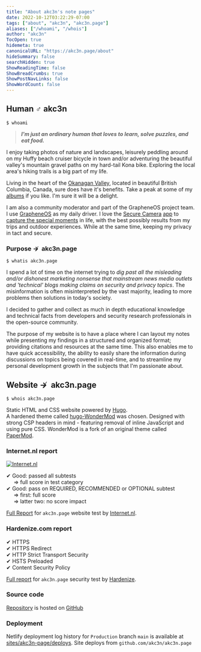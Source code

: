 ```yaml
---
title: "About akc3n's note pages"
date: 2022-10-12T03:22:29-07:00
tags: ["about", "akc3n", "akc3n.page"]
aliases: ["/whoami", "/whois"]
author: "akc3n"
TocOpen: true
hidemeta: true
canonicalURL: "https://akc3n.page/about"
hideSummary: false
searchHidden: true
ShowReadingTime: false
ShowBreadCrumbs: true
ShowPostNavLinks: false
ShowWordCount: false
---
```


## Human ♂ akc3n

`$ whoami`

> _**I'm just an ordinary human that loves to learn, solve puzzles, and eat food.**_  

I enjoy taking photos of nature and landscapes, leisurely peddling around on my Huffy beach cruiser bicycle in town and/or adventuring the beautiful valley's mountain gravel paths on my hard-tail Kona bike. Exploring the local area's hiking trails is a big part of my life. 

Living in the heart of the [Okanagan Valley](https://en.wikipedia.org/wiki/Okanagan), located in beautiful British Columbia, Canada, sure does have it's benefits. Take a peak at some of my [albums](https://www.flickr.com/photos/akc3n/albums) if you like. I'm sure it will be a delight.

I am also a community moderator and part of the GrapheneOS project team. I use [GrapheneOS](https://grapheneos.org) as my daily driver. I love the [Secure Camera](https://play.google.com/store/apps/details?id=app.grapheneos.camera.play&hl=en_CA&gl=US) [app](https://github.com/GrapheneOS/platform_external_Camera) to [capture the special moments](https://www.flickr.com/people/akc3n/) in life, with the best possibly results from my trips and outdoor experiences. While at the same time, keeping my privacy in tact and secure.


### Purpose ↛&nbsp; akc3n.page

`$ whatis akc3n.page`   

I spend a lot of time on the internet trying to *dig past all the misleading and/or dishonest marketing nonsense that mainstream news media outlets and 'technical' blogs making claims on security and privacy topics*. The misinformation is often misinterpreted by the vast majority, leading to more problems then solutions in today's society.

I decided to gather and collect as much in depth educational knowledge and technical facts from developers and security research professionals in the open-source community.   

The purpose of my website is to have a place where I can layout my notes while presenting my findings in a structured and organized format; providing citations and resources at the same time. This also enables me to have quick accessibility, the ability to easily share the information during discussions on topics being covered in real-time, and to streamline my personal development growth in the subjects that I'm passionate about.

## Website ↛&nbsp; akc3n.page

`$ whois akc3n.page`

Static HTML and CSS website powered by [Hugo](https://gohugo.io/).   
A hardened theme called [hugo-WonderMod](https://github.com/Wonderfall/hugo-WonderMod) was chosen. Designed with strong CSP headers in mind - featuring removal of inline JavaScript and using pure CSS. WonderMod is a fork of an original theme called [PaperMod](https://github.com/adityatelange/hugo-PaperMod).

### Internet.nl report

[![Internet.nl](/images/embed-badge-websitetest.svg)](https://internet.nl)

✔ Good: passed all subtests   
&nbsp;&nbsp;&nbsp;&nbsp;&nbsp;⇒ full score in test category  
✔ Good: pass on REQUIRED, RECOMMENDED or OPTIONAL subtest  
&nbsp;&nbsp;&nbsp;&nbsp;&nbsp;⇒ first: full score   
&nbsp;&nbsp;&nbsp;&nbsp;&nbsp;⇒ latter two: no score impact

[Full Report](https://internet.nl/site/akc3n.page/1736494/) for `akc3n.page` website test by [Internet.nl](https://internet.nl).

### Hardenize.com report

 ✔ HTTPS  
 ✔ HTTPS Redirect  
 ✔ HTTP Strict Transport Security  
 ✔ HSTS Preloaded  
 ✔ Content Security Policy

[Full report](https://www.hardenize.com/report/akc3n.page) for `akc3n.page` security test by [Hardenize](https://hardenize.com).

### Source code

[Repository](https://github.com/akc3n/akc3n.page/) is hosted on [GitHub](https://github.com)

### Deployment

Netlify deployment log history for `Production` branch `main` is available at [sites/akc3n-page/deploys](https://app.netlify.com/sites/akc3n-page/deploys). Site deploys from `github.com/akc3n/akc3n.page`